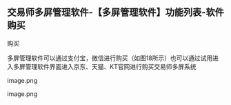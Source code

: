 ## 交易师多屏管理软件-【多屏管理软件】功能列表-软件购买

购买

多屏管理软件可以通过支付宝，微信进行购买（如图18所示）也可以通过试用进入多屏管理软件界面进入京东、天猫、KT官网进行购买交易师多屏系统

image.png

image.png



